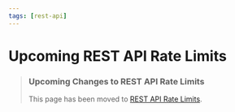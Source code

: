 ```yaml
---
tags: [rest-api]
---
```


# Upcoming REST API Rate Limits

<!-- theme: info -->
> ### Upcoming Changes to REST API Rate Limits
>
> This page has been moved to [REST API Rate Limits](../../docs/REST-API/04-Rate-Limits.md).
